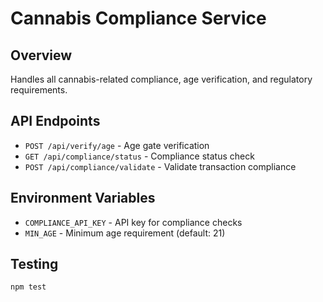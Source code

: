 # Cannabis Compliance Service

## Overview
Handles all cannabis-related compliance, age verification, and regulatory requirements.

## API Endpoints
- `POST /api/verify/age` - Age gate verification
- `GET /api/compliance/status` - Compliance status check
- `POST /api/compliance/validate` - Validate transaction compliance

## Environment Variables
- `COMPLIANCE_API_KEY` - API key for compliance checks
- `MIN_AGE` - Minimum age requirement (default: 21)

## Testing
```bash
npm test
```
